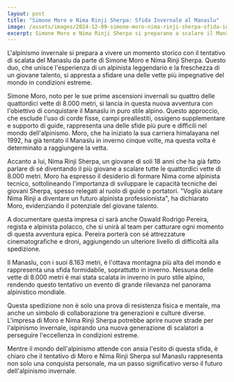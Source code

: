 ```yaml
---
layout: post
title: "Simone Moro e Nima Rinji Sherpa: Sfida Invernale al Manaslu"
image: /assets/images/2024-12-09-simone-moro-nima-rinji-sherpa-sfida-invernale-manaslu.jpeg
excerpt: Simone Moro e Nima Rinji Sherpa si preparano a scalare il Manaslu in inverno, unendo esperienza e gioventù in una sfida epica.
---
```

L'alpinismo invernale si prepara a vivere un momento storico con il tentativo di scalata del Manaslu da parte di Simone Moro e Nima Rinji Sherpa. Questo duo, che unisce l'esperienza di un alpinista leggendario e la freschezza di un giovane talento, si appresta a sfidare una delle vette più impegnative del mondo in condizioni estreme.

Simone Moro, noto per le sue prime ascensioni invernali su quattro delle quattordici vette di 8.000 metri, si lancia in questa nuova avventura con l'obiettivo di conquistare il Manaslu in puro stile alpino. Questo approccio, che esclude l'uso di corde fisse, campi preallestiti, ossigeno supplementare e supporto di guide, rappresenta una delle sfide più pure e difficili nel mondo dell'alpinismo. Moro, che ha iniziato la sua carriera himalayana nel 1992, ha già tentato il Manaslu in inverno cinque volte, ma questa volta è determinato a raggiungere la vetta.

Accanto a lui, Nima Rinji Sherpa, un giovane di soli 18 anni che ha già fatto parlare di sé diventando il più giovane a scalare tutte le quattordici vette di 8.000 metri. Moro ha espresso il desiderio di formare Nima come alpinista tecnico, sottolineando l'importanza di sviluppare le capacità tecniche dei giovani Sherpa, spesso relegati al ruolo di guide o portatori. "Voglio aiutare Nima Rinji a diventare un futuro alpinista professionista", ha dichiarato Moro, evidenziando il potenziale del giovane talento.

A documentare questa impresa ci sarà anche Oswald Rodrigo Pereira, regista e alpinista polacco, che si unirà al team per catturare ogni momento di questa avventura epica. Pereira porterà con sé attrezzature cinematografiche e droni, aggiungendo un ulteriore livello di difficoltà alla spedizione.

Il Manaslu, con i suoi 8.163 metri, è l'ottava montagna più alta del mondo e rappresenta una sfida formidabile, soprattutto in inverno. Nessuna delle vette di 8.000 metri è mai stata scalata in inverno in puro stile alpino, rendendo questo tentativo un evento di grande rilevanza nel panorama alpinistico mondiale.

Questa spedizione non è solo una prova di resistenza fisica e mentale, ma anche un simbolo di collaborazione tra generazioni e culture diverse. L'impresa di Moro e Nima Rinji Sherpa potrebbe aprire nuove strade per l'alpinismo invernale, ispirando una nuova generazione di scalatori a perseguire l'eccellenza in condizioni estreme.

Mentre il mondo dell'alpinismo attende con ansia l'esito di questa sfida, è chiaro che il tentativo di Moro e Nima Rinji Sherpa sul Manaslu rappresenta non solo una conquista personale, ma un passo significativo verso il futuro dell'alpinismo invernale.